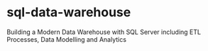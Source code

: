 # sql-data-warehouse
Building a Modern Data Warehouse with SQL Server including ETL Processes, Data Modelling and Analytics
